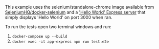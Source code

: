 This example uses the selenium/standalone-chrome image available from [SeleniumHQ/docker-selenium](https://github.com/SeleniumHQ/docker-selenium) and a ['Hello World' Express server](https://expressjs.com/en/starter/hello-world.html) that simply displays 'Hello World' on port 3000 when ran.

To run the tests open two terminal windows and run:

1. `docker-compose up --build`
2. `docker exec -it app-express npm run test:e2e`
